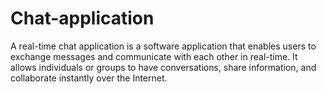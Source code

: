 # Chat-application
A real-time chat application is a software application that enables users to exchange messages and communicate with each other in real-time. It allows individuals or groups to have conversations, share information, and collaborate instantly over the Internet.
